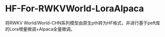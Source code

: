 # HF-For-RWKVWorld-LoraAlpaca
将RWKV World/World-CHN系列模型由原生pth转为HF格式，并进行基于peft库的Lora增量微调+Alpaca全量微调。
